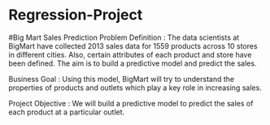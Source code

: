 # Regression-Project

#Big Mart Sales Prediction
Problem Definition :
The data scientists at BigMart have collected 2013 sales data for 1559 products across 10 stores in different cities. Also, certain attributes of each product and store have been defined. The aim is to build a predictive model and predict the sales.

Business Goal :
Using this model, BigMart will try to understand the properties of products and outlets which play a key role in increasing sales.

Project Objective :
We will build a predictive model to predict the sales of each product at a particular outlet.



